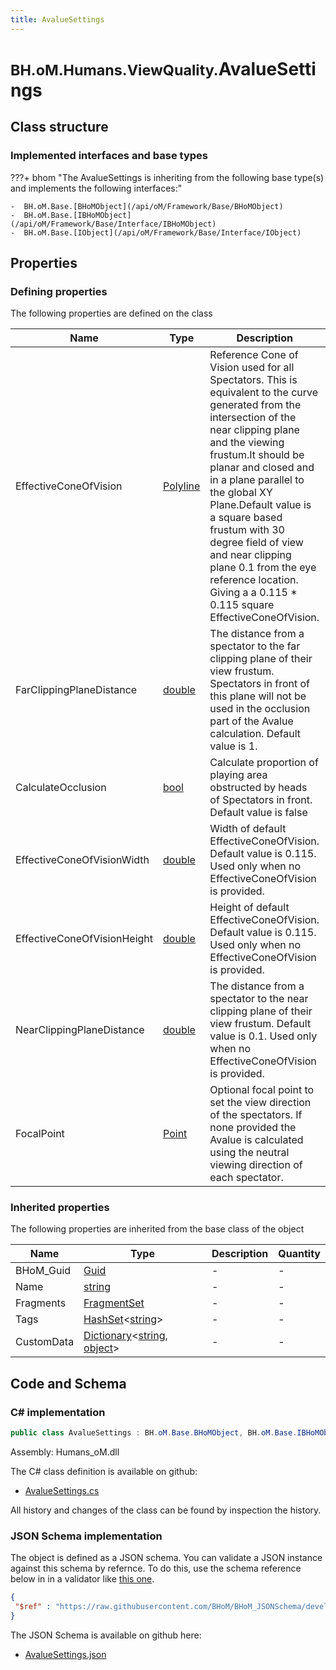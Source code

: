 ```yaml
---
title: AvalueSettings
---
```


# <small>BH.oM.Humans.ViewQuality.</small>**AvalueSettings**



## Class structure

### Implemented interfaces and base types

???+ bhom "The AvalueSettings is inheriting from the following base type(s) and implements the following interfaces:"

    -  BH.oM.Base.[BHoMObject](/api/oM/Framework/Base/BHoMObject)
    -  BH.oM.Base.[IBHoMObject](/api/oM/Framework/Base/Interface/IBHoMObject)
    -  BH.oM.Base.[IObject](/api/oM/Framework/Base/Interface/IObject)


## Properties



### Defining properties

The following properties are defined on the class

| Name             | Type             | Description      | Quantity         |
|------------------|------------------|------------------|------------------|
| EffectiveConeOfVision | [Polyline](/api/oM/Dimensional/Geometry/Curve/Polyline) | Reference Cone of Vision used for all Spectators. This is equivalent to the curve generated from the intersection of the near clipping plane and the viewing frustum.It should be planar and closed and in a plane parallel to the global XY Plane.Default value is a square based frustum with 30 degree field of view and near clipping plane 0.1 from the eye reference location. Giving a a 0.115 * 0.115 square EffectiveConeOfVision. | - |
| FarClippingPlaneDistance | [double](https://learn.microsoft.com/en-us/dotnet/api/System.Double?view=netstandard-2.0) | The distance from a spectator to the far clipping plane of their view frustum. Spectators in front of this plane will not be used in the occlusion part of the Avalue calculation. Default value is 1. | - |
| CalculateOcclusion | [bool](https://learn.microsoft.com/en-us/dotnet/api/System.Boolean?view=netstandard-2.0) | Calculate proportion of playing area obstructed by heads of Spectators in front. Default value is false | - |
| EffectiveConeOfVisionWidth | [double](https://learn.microsoft.com/en-us/dotnet/api/System.Double?view=netstandard-2.0) | Width of default EffectiveConeOfVision. Default value is 0.115. Used only when no EffectiveConeOfVision is provided. | - |
| EffectiveConeOfVisionHeight | [double](https://learn.microsoft.com/en-us/dotnet/api/System.Double?view=netstandard-2.0) | Height of default EffectiveConeOfVision. Default value is 0.115. Used only when no EffectiveConeOfVision is provided. | - |
| NearClippingPlaneDistance | [double](https://learn.microsoft.com/en-us/dotnet/api/System.Double?view=netstandard-2.0) | The distance from a spectator to the near clipping plane of their view frustum. Default value is 0.1. Used only when no EffectiveConeOfVision is provided. | - |
| FocalPoint | [Point](/api/oM/Dimensional/Geometry/Vector/Point) | Optional focal point to set the view direction of the spectators. If none provided the Avalue is calculated using the neutral viewing direction of each spectator. | - |


### Inherited properties
The following properties are inherited from the base class of the object

| Name             | Type             | Description      | Quantity         |
|------------------|------------------|------------------|------------------|
| BHoM_Guid | [Guid](https://learn.microsoft.com/en-us/dotnet/api/System.Guid?view=netstandard-2.0) | - | - |
| Name | [string](https://learn.microsoft.com/en-us/dotnet/api/System.String?view=netstandard-2.0) | - | - |
| Fragments | [FragmentSet](/api/oM/Framework/Base/FragmentSet) | - | - |
| Tags | [HashSet](https://learn.microsoft.com/en-us/dotnet/api/System.Collections.Generic.HashSet-1?view=netstandard-2.0)&lt;[string](https://learn.microsoft.com/en-us/dotnet/api/System.String?view=netstandard-2.0)&gt; | - | - |
| CustomData | [Dictionary](https://learn.microsoft.com/en-us/dotnet/api/System.Collections.Generic.Dictionary-2?view=netstandard-2.0)&lt;[string](https://learn.microsoft.com/en-us/dotnet/api/System.String?view=netstandard-2.0), [object](https://learn.microsoft.com/en-us/dotnet/api/System.Object?view=netstandard-2.0)&gt; | - | - |


## Code and Schema

### C# implementation

``` C# title="C#"
public class AvalueSettings : BH.oM.Base.BHoMObject, BH.oM.Base.IBHoMObject, BH.oM.Base.IObject
```

Assembly: Humans_oM.dll

The C# class definition is available on github:

- [AvalueSettings.cs](https://github.com/BHoM/BHoM/blob/develop/Humans_oM/ViewQuality\AvalueSettings.cs)

All history and changes of the class can be found by inspection the history.
### JSON Schema implementation

The object is defined as a JSON schema. You can validate a JSON instance against this schema by refernce. To do this, use the schema reference below in in a validator like [this one](https://www.jsonschemavalidator.net/).

``` json title="JSON Schema"
{
 "$ref" : "https://raw.githubusercontent.com/BHoM/BHoM_JSONSchema/develop/Humans_oM/ViewQuality/AvalueSettings.json"
}
```

The JSON Schema is available on github here:

- [AvalueSettings.json](https://github.com/BHoM/BHoM_JSONSchema/blob/develop/Humans_oM/ViewQuality/AvalueSettings.json)
